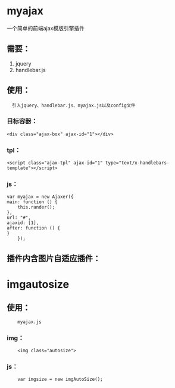 # myajax
一个简单的前端ajax模版引擎插件
## 需要：
1. jquery
2. handlebar.js
## 使用：
      引入jquery、handlebar.js、myajax.js以及config文件
### 目标容器：

    <div class="ajax-box" ajax-id="1"></div>
### tpl：

    <script class="ajax-tpl" ajax-id="1" type="text/x-handlebars-template"></script>
### js：

    var myajax = new Ajaxer({
    main: function () {
        this.rander();
    },
    url: "#",
    ajaxid: [1],
    after: function () {
    }
		});
## 插件内含图片自适应插件：
# imgautosize
## 使用：
		myajax.js
### img：
		<img class="autosize">
### js：
		var imgsize = new imgAutoSize();
